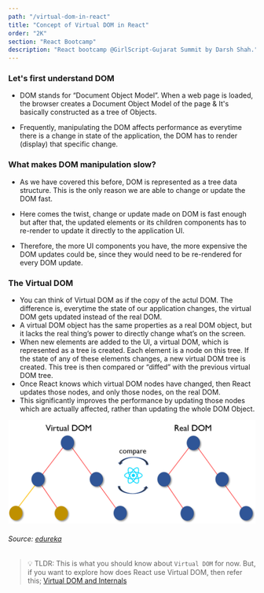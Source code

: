 ```yaml
---
path: "/virtual-dom-in-react"
title: "Concept of Virtual DOM in React"
order: "2K"
section: "React Bootcamp"
description: "React bootcamp @GirlScript-Gujarat Summit by Darsh Shah."
---
```


### Let's first understand DOM

- DOM stands for “Document Object Model”. When a web page is loaded, the browser creates a Document Object Model of the page & It's basically constructed as a tree of Objects.

- Frequently, manipulating the DOM affects performance as everytime there is a change in state of the application, the DOM has to render (display) that specific change.

### What makes DOM manipulation slow?

- As we have covered this before, DOM is represented as a tree data structure. This is the only reason we are able to change or update the DOM fast.

- Here comes the twist, change or update made on DOM is fast enough but after that, the updated elements or its children components has to re-render to update it directly to the application UI.

- Therefore, the more UI components you have, the more expensive the DOM updates could be, since they would need to be re-rendered for every DOM update.

### The Virtual DOM

- You can think of Virtual DOM as if the copy of the actul DOM. The difference is, everytime the state of our application changes, the virtual DOM gets updated instead of the real DOM.
- A virtual DOM object has the same properties as a real DOM object, but it lacks the real thing’s power to directly change what’s on the screen.
- When new elements are added to the UI, a virtual DOM, which is represented as a tree is created. Each element is a node on this tree. If the state of any of these elements changes, a new virtual DOM tree is created. This tree is then compared or “diffed” with the previous virtual DOM tree.
- Once React knows which virtual DOM nodes have changed, then React updates those nodes, and only those nodes, on the real DOM.
- This significantly improves the performance by updating those nodes which are actually affected, rather than updating the whole DOM Object.

![Virtual DOM](./images/vdom.png)

###### Source: [edureka](https://www.edureka.co/blog/what-is-react/)

> 💡 TLDR: This is what you should know about `Virtual DOM` for now. But, if you want to explore how does React use Virtual DOM, then refer this; [Virtual DOM and Internals](https://reactjs.org/docs/faq-internals.html)
